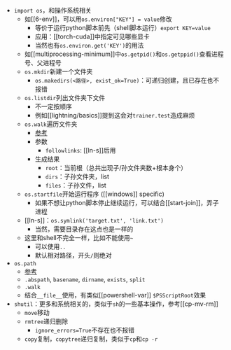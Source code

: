 - `import os`，和操作系统相关
  - 如[[6-env]]，可以用`os.environ["KEY"] = value`修改
    - 等价于运行python脚本前先（shell脚本运行）`export KEY=value`
    - 应用：[[torch-cuda]]中指定可见哪些显卡
    - 当然也有`os.environ.get('KEY')`的用法
  - 如[[multiprocessing-minimum]]中`os.getpid()`和`os.getppid()`查看进程号、父进程号
  - `os.mkdir`新建一个文件夹
    - `os.makedirs(<路径>, exist_ok=True)`：可递归创建，且已存在也不报错
  - `os.listdir`列出文件夹下文件
    - 不一定按顺序
    - 例如[[lightning/basics]]提到这会对`trainer.test`造成麻烦
  - `os.walk`遍历文件夹
    - [参考](https://blog.csdn.net/qq_41562433/article/details/82995098)
    - 参数
      - `followlinks`: [[ln-s]]后用
    - 生成结果
      - `root`：当前根（总共出现子/孙文件夹数+根本身个）
      - `dirs`：子孙文件夹，list
      - `files`：子孙文件，list
  - `os.startfile`开始运行程序 ([[windows]] specific)
    - 如果不想让python脚本停止继续运行，可以结合[[start-join]]，弄子进程
  - [[ln-s]]：`os.symlink('target.txt', 'link.txt')`
    - 当然，需要目录存在这点也是一样的
  - 这里和shell不完全一样，比如不能使用`~`
    - 可以使用`..`
    - 默认相对路径，开头`/`则绝对
- `os.path`
  - [参考](https://www.runoob.com/python/python-os-path.html)
  - `.abspath`, `basename`, `dirname`, `exists`, `split`
  - `.walk`
  - 结合`__file__`使用，有类似[[powershell-var]] `$PSScriptRoot`效果
- `shutil`：更多和系统相关的，类似于`sh`的一些基本操作，参考[[cp-mv-rm]]
  - `move`移动
  - `rmtree`递归删除
    - `ignore_errors=True`不存在也不报错
  - `copy`复制，`copytree`递归复制，类似于`cp`和`cp -r`